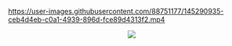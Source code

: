 

https://user-images.githubusercontent.com/88751177/145290935-ceb4d4eb-c0a1-4939-896d-fce89d4313f2.mp4





<p align="center">

  <img src="https://readme-typing-svg.herokuapp.com/?lines=We+Are+The+Coding+Family&font=Bold%20Code&center=true&width=390&height=700">
